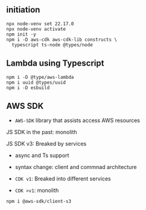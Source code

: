 


## initiation

```
npx node-venv set 22.17.0
npx node-venv activate
npm init -y
npm i -D aws-cdk aws-cdk-lib constructs \
  typescript ts-node @types/node
```

## Lambda using Typescript
```
npm i -D @type/aws-lambda
npm i uuid @types/uuid
npm i -D esbuild
```

## AWS SDK
- `AWS-SDK` library that assists access AWS resources

JS SDK in the past: monolith

JS SDK v3: Breaked by services

- async and Ts support
- syntax change: client and commnad architecture

- `CDK v1`: Breaked into different services
- `CDK >v1`: monolith

```
npm i @aws-sdk/client-s3
```

